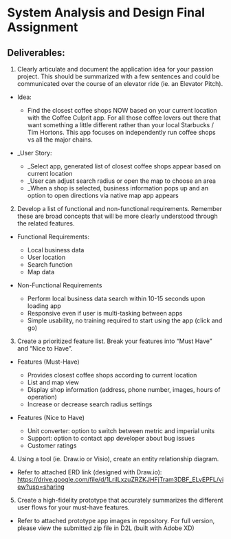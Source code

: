 # System Analysis and Design Final Assignment

## Deliverables:

1. Clearly articulate and document the application idea for your passion project. This should be summarized with a few sentences and could be communicated over the course of an elevator ride (ie. an Elevator Pitch).

  * Idea:
    * Find the closest coffee shops NOW based on your current location with the Coffee Culprit app. For all those coffee lovers out there that want something a little different rather than your local Starbucks / Tim Hortons. This app focuses on independently run coffee shops vs all the major chains. 

* _User Story: 
  * _Select app, generated list of closest coffee shops appear based on current location
  * _User can adjust search radius or open the map to choose an area
  * _When a shop is selected, business information pops up and an option to open directions via native map app appears

2. Develop a list of functional and non-functional requirements. Remember these are broad concepts that will be more clearly understood through the related features.

  * Functional Requirements:
    * Local business data
    * User location
    * Search function
    * Map data

  * Non-Functional Requirements
    * Perform local business data search within 10-15 seconds upon loading app
    * Responsive even if user is multi-tasking between apps
    * Simple usability, no training required to start using the app (click and go)

3. Create a prioritized feature list. Break your features into “Must Have” and “Nice to Have”.

  * Features (Must-Have)
    * Provides closest coffee shops according to current location
    * List and map view
    * Display shop information (address, phone number, images, hours of operation)
    * Increase or decrease search radius settings

  * Features (Nice to Have)
    * Unit converter: option to switch between metric and imperial units
    * Support: option to contact app developer about bug issues
    * Customer ratings

4. Using a tool (ie. Draw.io or Visio), create an entity relationship diagram.

  * Refer to attached ERD link (designed with Draw.io): https://drive.google.com/file/d/1LrilLxzuZRZKJHFjTram3DBF_ELvEPFL/view?usp=sharing

5. Create a high-fidelity prototype that accurately summarizes the different user flows for your must-have features. 
  * Refer to attached prototype app images in repository. For full version, please view the submitted zip file in D2L (built with Adobe XD)
